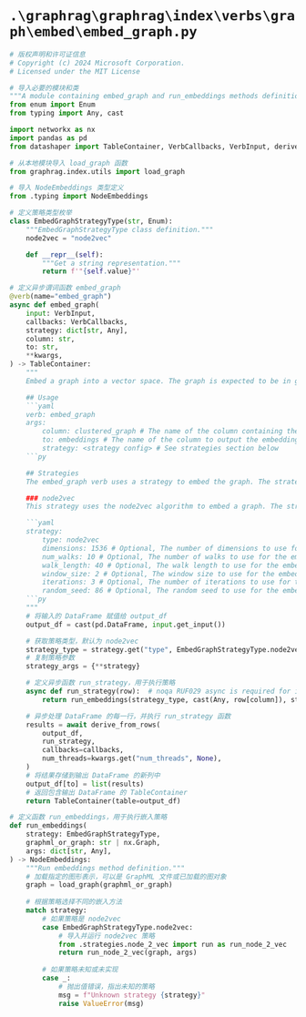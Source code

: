 # `.\graphrag\graphrag\index\verbs\graph\embed\embed_graph.py`

```py
# 版权声明和许可证信息
# Copyright (c) 2024 Microsoft Corporation.
# Licensed under the MIT License

# 导入必要的模块和类
"""A module containing embed_graph and run_embeddings methods definition."""
from enum import Enum
from typing import Any, cast

import networkx as nx
import pandas as pd
from datashaper import TableContainer, VerbCallbacks, VerbInput, derive_from_rows, verb

# 从本地模块导入 load_graph 函数
from graphrag.index.utils import load_graph

# 导入 NodeEmbeddings 类型定义
from .typing import NodeEmbeddings

# 定义策略类型枚举
class EmbedGraphStrategyType(str, Enum):
    """EmbedGraphStrategyType class definition."""
    node2vec = "node2vec"

    def __repr__(self):
        """Get a string representation."""
        return f'"{self.value}"'

# 定义异步谓词函数 embed_graph
@verb(name="embed_graph")
async def embed_graph(
    input: VerbInput,
    callbacks: VerbCallbacks,
    strategy: dict[str, Any],
    column: str,
    to: str,
    **kwargs,
) -> TableContainer:
    """
    Embed a graph into a vector space. The graph is expected to be in graphml format. The verb outputs a new column containing a mapping between node_id and vector.

    ## Usage
    ```yaml
    verb: embed_graph
    args:
        column: clustered_graph # The name of the column containing the graph, should be a graphml graph
        to: embeddings # The name of the column to output the embeddings to
        strategy: <strategy config> # See strategies section below
    ```py

    ## Strategies
    The embed_graph verb uses a strategy to embed the graph. The strategy is an object which defines the strategy to use. The following strategies are available:

    ### node2vec
    This strategy uses the node2vec algorithm to embed a graph. The strategy config is as follows:

    ```yaml
    strategy:
        type: node2vec
        dimensions: 1536 # Optional, The number of dimensions to use for the embedding, default: 1536
        num_walks: 10 # Optional, The number of walks to use for the embedding, default: 10
        walk_length: 40 # Optional, The walk length to use for the embedding, default: 40
        window_size: 2 # Optional, The window size to use for the embedding, default: 2
        iterations: 3 # Optional, The number of iterations to use for the embedding, default: 3
        random_seed: 86 # Optional, The random seed to use for the embedding, default: 86
    ```py
    """
    # 将输入的 DataFrame 赋值给 output_df
    output_df = cast(pd.DataFrame, input.get_input())

    # 获取策略类型，默认为 node2vec
    strategy_type = strategy.get("type", EmbedGraphStrategyType.node2vec)
    # 复制策略参数
    strategy_args = {**strategy}

    # 定义异步函数 run_strategy，用于执行策略
    async def run_strategy(row):  # noqa RUF029 async is required for interface
        return run_embeddings(strategy_type, cast(Any, row[column]), strategy_args)

    # 异步处理 DataFrame 的每一行，并执行 run_strategy 函数
    results = await derive_from_rows(
        output_df,
        run_strategy,
        callbacks=callbacks,
        num_threads=kwargs.get("num_threads", None),
    )
    # 将结果存储到输出 DataFrame 的新列中
    output_df[to] = list(results)
    # 返回包含输出 DataFrame 的 TableContainer
    return TableContainer(table=output_df)

# 定义函数 run_embeddings，用于执行嵌入策略
def run_embeddings(
    strategy: EmbedGraphStrategyType,
    graphml_or_graph: str | nx.Graph,
    args: dict[str, Any],
) -> NodeEmbeddings:
    """Run embeddings method definition."""
    # 加载指定的图形表示，可以是 GraphML 文件或已加载的图对象
    graph = load_graph(graphml_or_graph)
    
    # 根据策略选择不同的嵌入方法
    match strategy:
        # 如果策略是 node2vec
        case EmbedGraphStrategyType.node2vec:
            # 导入并运行 node2vec 策略
            from .strategies.node_2_vec import run as run_node_2_vec
            return run_node_2_vec(graph, args)
    
        # 如果策略未知或未实现
        case _:
            # 抛出值错误，指出未知的策略
            msg = f"Unknown strategy {strategy}"
            raise ValueError(msg)
```